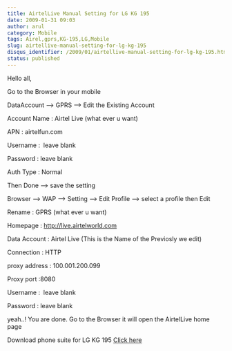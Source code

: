 ```yaml
---
title: AirtelLive Manual Setting for LG KG 195
date: 2009-01-31 09:03
author: arul
category: Mobile
tags: Airel,gprs,KG-195,LG,Mobile
slug: airtellive-manual-setting-for-lg-kg-195
disqus_identifier: /2009/01/airtellive-manual-setting-for-lg-kg-195.html
status: published
---
```


Hello all,

Go to the Browser in your mobile

DataAccount \--\> GPRS \--\> Edit the Existing Account

Account Name : Airtel Live (what ever u want)

APN : airtelfun.com

Username :  leave blank

Password : leave blank

Auth Type : Normal

Then Done \--\> save the setting

Browser \--\> WAP \--\> Setting \--\> Edit Profile \--\> select a
profile then Edit

Rename : GPRS (what ever u want)

Homepage : <http://live.airtelworld.com>

Data Account : Airtel Live (This is the Name of the Previosly we edit)

Connection : HTTP

proxy address : 100.001.200.099

Proxy port :8080

Username :  leave blank

Password : leave blank

yeah..! You are done. Go to the Browser it will open the AirtelLive home
page

Download phone suite for LG KG 195 [Click
here](http://softwares.sharedaa.com/2010/02/lg-kg195-phone-suite.html)
